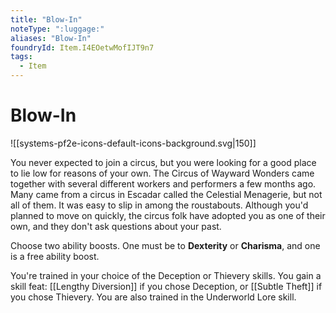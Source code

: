 ```yaml
---
title: "Blow-In"
noteType: ":luggage:"
aliases: "Blow-In"
foundryId: Item.I4EOetwMofIJT9n7
tags:
  - Item
---
```


# Blow-In
![[systems-pf2e-icons-default-icons-background.svg|150]]

You never expected to join a circus, but you were looking for a good place to lie low for reasons of your own. The Circus of Wayward Wonders came together with several different workers and performers a few months ago. Many came from a circus in Escadar called the Celestial Menagerie, but not all of them. It was easy to slip in among the roustabouts. Although you'd planned to move on quickly, the circus folk have adopted you as one of their own, and they don't ask questions about your past.

Choose two ability boosts. One must be to **Dexterity** or **Charisma**, and one is a free ability boost.

You're trained in your choice of the Deception or Thievery skills. You gain a skill feat: [[Lengthy Diversion]] if you chose Deception, or [[Subtle Theft]] if you chose Thievery. You are also trained in the Underworld Lore skill.

